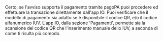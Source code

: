 Certo, se l'avviso supporta il pagamento tramite pagoPA puoi procedere ed effettuare la transazione direttamente dall'app IO.
Puoi verificare che il modello di pagamento sia adatto se è disponibile il codice QR, e/o il codice alfanumerico IUV. L'app IO, dalla sezione 'Pagamenti', permette sia la scansione del codice QR che l'inserimento manuale dello IUV, a seconda di come ti risulta più comodo.